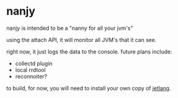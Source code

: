 nanjy
=====

nanjy is intended to be a "nanny for all your jvm's"

using the attach API, it will monitor all JVM's that it can see.

right now, it just logs the data to the console. future plans include:

* collectd plugin
* local rrdtool
* reconnoiter?

to build, for now, you will need to install your own copy of [jetlang](http://jetlang.com).
